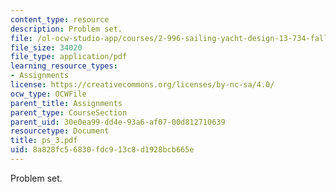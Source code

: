 ```yaml
---
content_type: resource
description: Problem set.
file: /ol-ocw-studio-app/courses/2-996-sailing-yacht-design-13-734-fall-2003/8a828fc56830fdc913c8d1928bcb665e_ps_3.pdf
file_size: 34020
file_type: application/pdf
learning_resource_types:
- Assignments
license: https://creativecommons.org/licenses/by-nc-sa/4.0/
ocw_type: OCWFile
parent_title: Assignments
parent_type: CourseSection
parent_uid: 30e0ea99-dd4e-93a6-af07-00d812710639
resourcetype: Document
title: ps_3.pdf
uid: 8a828fc5-6830-fdc9-13c8-d1928bcb665e
---
```

Problem set.